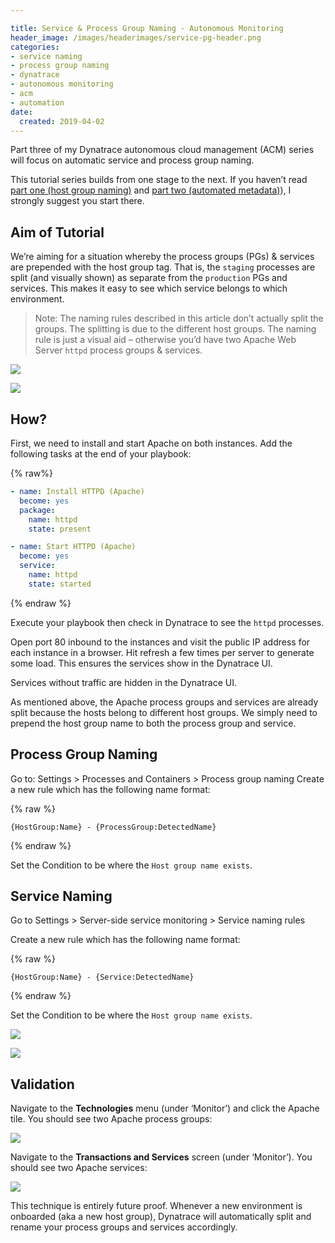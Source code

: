 ```yaml
---

title: Service & Process Group Naming - Autonomous Monitoring
header_image: /images/headerimages/service-pg-header.png
categories:
- service naming
- process group naming
- dynatrace
- autonomous monitoring
- acm
- automation
date:
  created: 2019-04-02
---
```


Part three of my Dynatrace autonomous cloud management (ACM) series will focus on automatic service and process group naming.

<!-- more -->

This tutorial series builds from one stage to the next. If you haven’t read [part one (host group naming)](assured-host-groups-autonomous-monitoring.md) and [part two (automated metadata)](assured-host-metadata-autonomous-monitoring.md)), I strongly suggest you start there.

## Aim of Tutorial

We’re aiming for a situation whereby the process groups (PGs) & services are prepended with the host group tag. That is, the `staging` processes are split (and visually shown) as separate from the `production` PGs and services. This makes it easy to see which service belongs to which environment.

> Note: The naming rules described in this article don’t actually split the groups. The splitting is due to the different host groups. The naming rule is just a visual aid – otherwise you’d have two Apache Web Server `httpd` process groups & services.

![](../images/postimages/service-pg-1.png)

![](../images/postimages/service-pg-2.png)

## How?

First, we need to install and start Apache on both instances. Add the following tasks at the end of your playbook:

{% raw%}
```yaml
- name: Install HTTPD (Apache)
  become: yes
  package:
    name: httpd
    state: present

- name: Start HTTPD (Apache)
  become: yes
  service:
    name: httpd
    state: started
```
{% endraw %}

Execute your playbook then check in Dynatrace to see the `httpd` processes.

Open port 80 inbound to the instances and visit the public IP address for each instance in a browser. Hit refresh a few times per server to generate some load. This ensures the services show in the Dynatrace UI. 

Services without traffic are hidden in the Dynatrace UI.

As mentioned above, the Apache process groups and services are already split because the hosts belong to different host groups. We simply need to prepend the host group name to both the process group and service.

## Process Group Naming

Go to: Settings > Processes and Containers > Process group naming
Create a new rule which has the following name format:

{% raw %}
```
{HostGroup:Name} - {ProcessGroup:DetectedName}
```
{% endraw %}

Set the Condition to be where the `Host group name exists`.

## Service Naming

Go to Settings > Server-side service monitoring > Service naming rules

Create a new rule which has the following name format:

{% raw %}
```
{HostGroup:Name} - {Service:DetectedName}
```
{% endraw %}

Set the Condition to be where the `Host group name exists`.

![](../images/postimages/service-pg-3.png)

![](../images/postimages/service-pg-4.png)

## Validation

Navigate to the **Technologies** menu (under ‘Monitor’) and click the Apache tile. You should see two Apache process groups:

![](../images/postimages/service-pg-5.png)

Navigate to the **Transactions and Services** screen (under ‘Monitor’). You should see two Apache services:

![](../images/postimages/service-pg-6.png)

This technique is entirely future proof. Whenever a new environment is onboarded (aka a new host group), Dynatrace will automatically split and rename your process groups and services accordingly.
